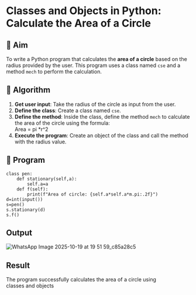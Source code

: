 # Classes and Objects in Python: Calculate the Area of a Circle

## 🎯 Aim
To write a Python program that calculates the **area of a circle** based on the radius provided by the user. This program uses a class named `cse` and a method `mech` to perform the calculation.

## 🧠 Algorithm
1. **Get user input**: Take the radius of the circle as input from the user.
2. **Define the class**: Create a class named `cse`.
3. **Define the method**: Inside the class, define the method `mech` to calculate the area of the circle using the formula:  
   Area = pi *r^2 
4. **Execute the program**: Create an object of the class and call the method with the radius value.

## 🧾 Program
```import math as m
class pen:
    def stationary(self,a):
        self.a=a
    def f(self):
        print(f"Area of circle: {self.a*self.a*m.pi:.2f}")
d=int(input())
s=pen()
s.stationary(d)
s.f()
```

## Output
![WhatsApp Image 2025-10-19 at 19 51 59_c85a28c5](https://github.com/user-attachments/assets/975e2f70-7c72-4b8d-86dc-382ac6900914)



## Result
The program successfully calculates the area of a circle using classes and objects

